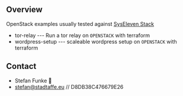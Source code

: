 ## Overview
OpenStack examples usually tested against [SysEleven Stack](https://www.syseleven.de/syseleven-stack/)

* tor-relay --- Run a tor relay on ``OPENSTACK`` with terraform
* wordpress-setup --- scaleable wordpress setup on ``OPENSTACK`` with terraform

## Contact
* Stefan Funke :dromedary_camel:
* stefan@stadtaffe.eu // D8DB38C476679E26
